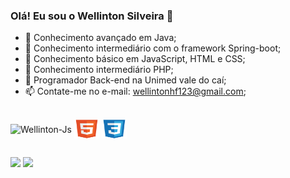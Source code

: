 ### Olá! Eu sou o Wellinton Silveira 👋


- 📑 Conhecimento avançado em Java;
- 📑 Conhecimento intermediário com o framework Spring-boot;
- 📖 Conhecimento básico em JavaScript, HTML e CSS;
- 📖 Conhecimento intermediário PHP;
- 👔 Programador Back-end na Unimed vale do caí;
- 📫 Contate-me no e-mail: wellintonhf123@gmail.com;
 

<div style="display: inline_block"><br>
  <img align="center" alt="Wellinton-Js" height="30" width="40" src="file:///C:/Users/Wellinton%20Silveira/Downloads/java_93883.svg">
  <img align="center" alt="Wellinton-HTML" height="30" width="40" src="https://raw.githubusercontent.com/devicons/devicon/master/icons/html5/html5-original.svg">
  <img align="center" alt="Wellinton-CSS" height="30" width="40" src="https://raw.githubusercontent.com/devicons/devicon/master/icons/css3/css3-original.svg">
</div>

##
 
<div> 
  <a href="https://www.instagram.com/wellinton_silveira_" target="_blank"><img src="https://img.shields.io/badge/-Instagram-%23E4405F?style=for-the-badge&logo=instagram&logoColor=white" target="_blank"></a>
  <a href="https://www.linkedin.com/in/wellinton-silveira-625165220/" target="_blank"><img src="https://img.shields.io/badge/-LinkedIn-%230077B5?style=for-the-badge&logo=linkedin&logoColor=white" target="_blank"></a> 
</div>
